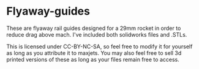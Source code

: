 # Flyaway-guides

These are flyaway rail guides designed for a 29mm rocket in order to reduce drag above mach. I've included both solidworks files and .STLs.

This is licensed under CC-BY-NC-SA, so feel free to modify it for yourself as long as you attribute it to maxjets. You may also feel free to sell 3d printed versions of these as long as your files remain free to access.
